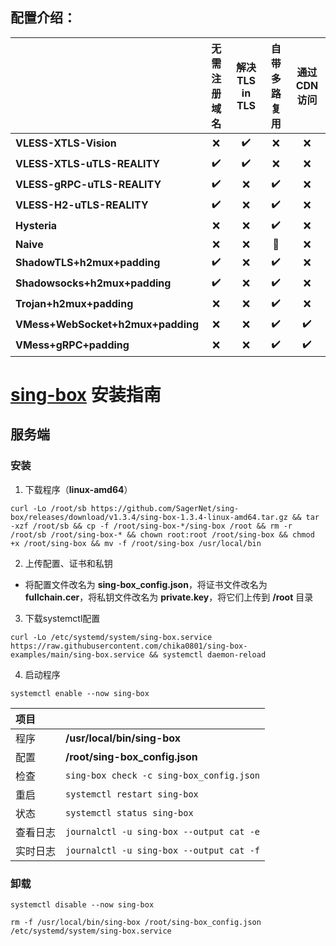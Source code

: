 ## **配置介绍：** 

| | 无需注册域名 | 解决 TLS in TLS | 自带多路复用 | 通过 CDN 访问 |
| :--- | :---: | :---: | :---: | :---: |
| **VLESS-XTLS-Vision** | :x: | :heavy_check_mark: | :x: | :x: |
| **VLESS-XTLS-uTLS-REALITY** | :heavy_check_mark: | :heavy_check_mark: | :x: | :x: |
| **VLESS-gRPC-uTLS-REALITY** | :heavy_check_mark: | :x: | :heavy_check_mark: | :x: |
| **VLESS-H2-uTLS-REALITY** | :heavy_check_mark: | :x: | :heavy_check_mark: | :x: |
| **Hysteria** | :x: | :x: | :heavy_check_mark: | :x: |
| **Naive** | :x: | :x: | :radio_button: | :x: |
| **ShadowTLS+h2mux+padding** | :heavy_check_mark: | :x: | :heavy_check_mark: | :x: |
| **Shadowsocks+h2mux+padding** | :heavy_check_mark: | :x: | :heavy_check_mark: | :x: |
| **Trojan+h2mux+padding** | :x: | :x: | :heavy_check_mark: | :x: |
| **VMess+WebSocket+h2mux+padding** | :x: | :x: | :heavy_check_mark: | :heavy_check_mark: |
| **VMess+gRPC+padding** | :x: | :x: | :heavy_check_mark: | :heavy_check_mark: |


# [sing-box](https://github.com/SagerNet/sing-box) 安装指南

## 服务端

### 安装

1. 下载程序（**linux-amd64**）

```
curl -Lo /root/sb https://github.com/SagerNet/sing-box/releases/download/v1.3.4/sing-box-1.3.4-linux-amd64.tar.gz && tar -xzf /root/sb && cp -f /root/sing-box-*/sing-box /root && rm -r /root/sb /root/sing-box-* && chown root:root /root/sing-box && chmod +x /root/sing-box && mv -f /root/sing-box /usr/local/bin
```

2. 上传配置、证书和私钥

- 将配置文件改名为 **sing-box_config.json**，将证书文件改名为 **fullchain.cer**，将私钥文件改名为 **private.key**，将它们上传到 **/root** 目录

3. 下载systemctl配置

```
curl -Lo /etc/systemd/system/sing-box.service https://raw.githubusercontent.com/chika0801/sing-box-examples/main/sing-box.service && systemctl daemon-reload
```

4. 启动程序

```
systemctl enable --now sing-box
```

| 项目 | |
| :--- | :--- |
| 程序 | **/usr/local/bin/sing-box** |
| 配置 | **/root/sing-box_config.json** |
| 检查 | `sing-box check -c sing-box_config.json` |
| 重启 | `systemctl restart sing-box` |
| 状态 | `systemctl status sing-box` |
| 查看日志 | `journalctl -u sing-box --output cat -e` |
| 实时日志 | `journalctl -u sing-box --output cat -f` |

### 卸载

```
systemctl disable --now sing-box
```

```
rm -f /usr/local/bin/sing-box /root/sing-box_config.json /etc/systemd/system/sing-box.service
```
